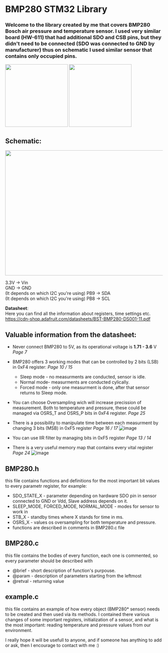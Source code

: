 # BMP280 STM32 Library

### Welcome to the library created by me that covers BMP280 Bosch air pressure and temperature sensor. I used very similar board (HW-611) that had additional SDO and CSB pins, but they didn't need to be connected (SDO was connected to GND by manufacturer) thus on schematic I used similar sensor that contains only occupied pins.
<img src="https://github.com/Matii178/Sensors_Libraries/assets/62108776/acaa928f-16a5-4433-b36f-16053660e719" width="200" height="200">
<img src = "https://github.com/Matii178/Sensors_Libraries/assets/62108776/75bf8897-eeb5-4546-9ae4-63e7a53e6672" width = "200" height = "200">

## __Schematic__:  
<img src = "https://github.com/Matii178/Sensors_Libraries/assets/62108776/9a72a099-e3f8-4a79-ae0f-fdd9fbf3d86b" width = "520" height = "400"> 
  
3.3V -> Vin  
GND -> GND  
(It depends on which I2C you're using) PB9 -> SDA  
(It depends on which I2C you're using) PB8 -> SCL  

__Datasheet__:  
Here you can find all the information about registers, time settings etc.  
https://cdn-shop.adafruit.com/datasheets/BST-BMP280-DS001-11.pdf  

## Valuable information from the datasheet:  
* Never connect BMP280 to 5V, as its operational voltage is __1.71 - 3.6__ V _Page 7_
* BMP280 offers 3 working modes that can be controlled by 2 bits (LSB) in 0xF4 register: _Page 10 / 15_
  * Sleep mode - no measurments are conducted, sensor is idle.
  * Normal mode- measurments are conducted cylically.
  * Forced mode - only one measurment is done, after that sensor returns to Sleep mode.
* You can choose Oversampling wich will increase precission of measurement. Both to temperature and pressure, these could be managed via OSRS_T and OSRS_P bits in 0xF4 register. _Page 25_
* There is a possibility to manipulate time between each measurment by changing 3 bits (MSB) in 0xF5 register _Page 16 / 17_
  ![image](https://github.com/Matii178/Sensors_Libraries/assets/62108776/9ad6166e-7831-42e4-a217-ed063c6e783b)

* You can use IIR filter by managing bits in 0xF5 register _Page 13 / 14_
* There is a very useful memory map that contains every vital register _Page 24_
![image](https://github.com/Matii178/Sensors_Libraries/assets/62108776/d02f1f8b-dbb1-4863-998c-e3ec3c3dc9fb)


## BMP280.h
this file contains functions and definitions for the most important bit values to every parametr register, for example:  
* SDO_STATE_X - parameter depending on hardware SDO pin in sensor connected to GND or Vdd, Slave address depends on it.
* SLEEP_MODE, FORCED_MODE, NORMAL_MODE - modes for sensor to work in
* STB_X - standby times where X stands for time in ms.
* OSRS_X - values os oversampling for both temperature and pressure.
* functions are described in comments in BMP280.c file  

## BMP280.c
this file contains the bodies of every function, each one is commented, so every parameter should be described with 
* @brief - short description of function's purpouse.
* @param - description of parameters starting from the leftmost
* @retval - returning value

## example.c
this file contains an example of how every object (BMP280* sensor) needs to be created and then used via its methods. I contained there various changes of some important registers, initialization of a sensor, and what is the most important: reading temperature and pressure values from our environment.

I really hope it will be usefull to anyone, and if someone has anything to add or ask, then I encourage to contact with me :)

